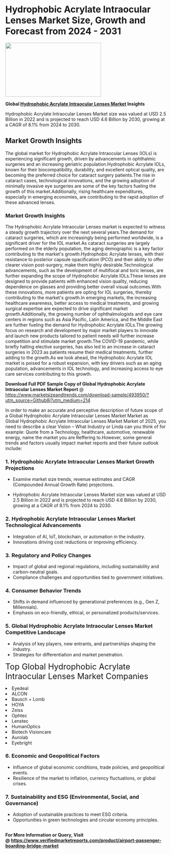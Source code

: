 <H1>Hydrophobic Acrylate Intraocular Lenses Market Size, Growth and Forecast from 2024 - 2031</H1><img class="aligncenter size-medium wp-image-584254" src="https://thirdeyenews.in/wp-content/uploads/2024/09/Global-Market-Research-300x168.jpeg" alt="" width="300" height="168" /><p><strong>Global&nbsp;<a href="https://www.marketsizeandtrends.com/download-sample/493950/?utm_source=Github8j?utm_medium=214">Hydrophobic Acrylate Intraocular Lenses Market</a> Insights</strong></p><p>Hydrophobic Acrylate Intraocular Lenses Market size was valued at USD 2.5 Billion in 2022 and is projected to reach USD 4.6 Billion by 2030, growing at a CAGR of 8.1% from 2024 to 2030.</p><p><h2>Market Growth Insights</h2> The global market for Hydrophobic Acrylate Intraocular Lenses (IOLs) is experiencing significant growth, driven by advancements in ophthalmic surgeries and an increasing geriatric population.Hydrophobic Acrylate IOLs, known for their biocompatibility, durability, and excellent optical quality, are becoming the preferred choice for cataract surgery patients.The rise in cataract cases, technological innovations, and the growing adoption of minimally invasive eye surgeries are some of the key factors fueling the growth of this market.Additionally, rising healthcare expenditures, especially in emerging economies, are contributing to the rapid adoption of these advanced lenses. <h3>Market Growth Insights</h3> The Hydrophobic Acrylate Intraocular Lenses market is expected to witness a steady growth trajectory over the next several years.The demand for cataract surgeries, which are increasingly being performed worldwide, is a significant driver for the IOL market.As cataract surgeries are largely performed on the elderly population, the aging demographic is a key factor contributing to the market's growth.Hydrophobic Acrylate lenses, with their resistance to posterior capsule opacification (PCO) and their ability to offer clearer vision post-surgery, make them highly desirable.Technological advancements, such as the development of multifocal and toric lenses, are further expanding the scope of Hydrophobic Acrylate IOLs.These lenses are designed to provide patients with enhanced vision quality, reducing dependence on glasses and providing better overall visual outcomes.With these innovations, more patients are opting for IOL surgeries, thereby contributing to the market's growth.In emerging markets, the increasing healthcare awareness, better access to medical treatments, and growing surgical expertise are expected to drive significant market growth.Additionally, the growing number of ophthalmologists and eye care centers in regions such as Asia Pacific, Latin America, and the Middle East are further fueling the demand for Hydrophobic Acrylate IOLs.The growing focus on research and development by major market players to innovate and launch new products tailored to patient needs will further increase competition and stimulate market growth.The COVID-19 pandemic, while briefly halting elective surgeries, has also led to an increase in cataract surgeries in 2023 as patients resume their medical treatments, further adding to the growth.As we look ahead, the Hydrophobic Acrylate IOL market is poised for a robust expansion, with key drivers such as an aging population, advancements in IOL technology, and increasing access to eye care services contributing to this growth.</p><p><span class=""><strong>Download Full PDF Sample Copy of Global Hydrophobic Acrylate Intraocular Lenses Market Report</strong> @ <a href="https://www.marketsizeandtrends.com/download-sample/493950/?utm_source=Github8j?utm_medium=214" target="_blank">https://www.marketsizeandtrends.com/download-sample/493950/?utm_source=Github8j?utm_medium=214</a></span></p><p>In order to make an accurate and perceptive description of future scope of a Global&nbsp;Hydrophobic Acrylate Intraocular Lenses Market Market as Global&nbsp;Hydrophobic Acrylate Intraocular Lenses Market Market of 2025, you need to describe a clear Vision &ndash; What Industry or Linda can you think of for example: Quote from a Technology, healthcare, automotive, renewable energy, name the market you are Reffering to.However, some general trends and factors usually impact market reports and their future outlook include:</p><h3>1.&nbsp;<strong>Hydrophobic Acrylate Intraocular Lenses Market Growth Projections</strong></h3><ul><li>Examine market size trends, revenue estimates and CAGR (Compounded Annual Growth Rate) projections.</li><li><p>Hydrophobic Acrylate Intraocular Lenses Market size was valued at USD 2.5 Billion in 2022 and is projected to reach USD 4.6 Billion by 2030, growing at a CAGR of 8.1% from 2024 to 2030.</p></li></ul><h3>2.&nbsp;<strong>Hydrophobic Acrylate Intraocular Lenses Market Technological Advancements</strong></h3><ul><li>Integration of AI, IoT, blockchain, or automation in the industry.</li><li>Innovations driving cost reductions or improving efficiency.</li></ul><h3>3.&nbsp;<strong>Regulatory and Policy Changes</strong></h3><ul><li>Impact of global and regional regulations, including sustainability and carbon-neutral goals.</li><li>Compliance challenges and opportunities tied to government initiatives.</li></ul><h3>4.&nbsp;<strong>Consumer Behavior Trends</strong></h3><ul><li>Shifts in demand influenced by generational preferences (e.g., Gen Z, Millennials).</li><li>Emphasis on eco-friendly, ethical, or personalized products/services.</li></ul><h3>5.&nbsp;<strong>Global Hydrophobic Acrylate Intraocular Lenses Market Competitive Landscape</strong></h3><ul><li>Analysis of key players, new entrants, and partnerships shaping the industry.</li><li>Strategies for differentiation and market penetration.</li></ul><p data-pm-slice="1 1 []"><span style="color: inherit; font-family: inherit; font-size: 25px;">Top Global Hydrophobic Acrylate Intraocular Lenses Market Companies</span></p><div class="" data-test-id=""><p><li>Eyedeal</li><li> ALCON</li><li> Bausch + Lomb</li><li> HOYA</li><li> Zeiss</li><li> Ophtec</li><li> Lenstec</li><li> HumanOptics</li><li> Biotech Visioncare</li><li> Aurolab</li><li> Eyebright</li></p></div><h3>6.&nbsp;<strong>Economic and Geopolitical Factors</strong></h3><ul><li>Influence of global economic conditions, trade policies, and geopolitical events.</li><li>Resilience of the market to inflation, currency fluctuations, or global crises.</li></ul><h3>7.&nbsp;<strong>Sustainability and ESG (Environmental, Social, and Governance)</strong></h3><ul><li>Adoption of sustainable practices to meet ESG criteria.</li><li>Opportunities in green technologies and circular economy principles.</li></ul><h2><strong style="font-size: 14px;">For More Information or Query, Visit @&nbsp;</strong><a style="background-color: #ffffff; font-size: 14px;" href="https://www.marketsizeandtrends.com/report/hydrophobic-acrylate-intraocular-lenses-market/" target="_blank">https://www.verifiedmarketreports.com/product/airport-passenger-boarding-bridge-market</a></h2>
